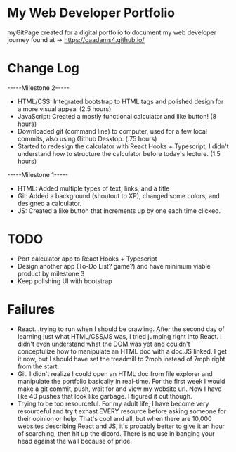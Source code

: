# My Web Developer Portfolio
myGitPage created for a digital portfolio to document my web developer journey found at -> https://caadams4.github.io/

# Change Log
-----Milestone 2-----
- HTML/CSS: Integrated bootstrap to HTML tags and polished design for a more visual appeal (2.5 hours)
- JavaScript: Created a mostly functional calculator and like button! (8 hours)
- Downloaded git (command line) to computer, used for a few local commits, also using Github Desktop. (.75 hours)
- Started to redesign the calculator with React Hooks + Typescript, I didn't understand how to structure the calculator before today's lecture. (1.5 hours)


-----Milestone 1-----
- HTML: Added multiple types of text, links, and a title
- Git: Added a background (shoutout to XP), changed some colors, and designed a calculator. 
- JS: Created a like button that increments up by one each time clicked. 
 

# TODO
- Port calculator app to React Hooks + Typescript
- Design another app (To-Do List? game?) and have minimum viable product by milestone 3
- Keep polishing UI with bootstrap



# Failures
- React...trying to run when I should be crawling. After the second day of learning just what HTML/CSS/JS was, I tried jumping right into React. I didn't even understand what the DOM was yet and couldn't conceptulize how to manipulate an HTML doc with a doc.JS linked. I get it now, but I should have set the treadmill to 2mph instead of 7mph right from the start. 
- Git. I didn't realize I could open an HTML doc from file explorer and manipulate the portfolio basically in real-time. For the first week I would make a git commit, push, wait for and view my website url. Now I have like 40 pushes that look like garbage. I figured it out though. 
- Trying to be too resourceful. For my adult life, I have become very resourceful and try t exhast EVERY resource before asking someone for their opinion or help. That's cool and all, but when there are 10,000 websites describing React and JS, it's probably better to give it an hour of searching, then hit up the dicord. There is no use in banging your head against the wall because of pride. 
 












